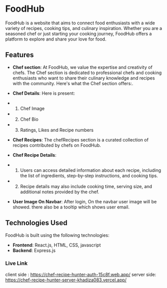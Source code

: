 # FoodHub

FoodHub is a website that aims to connect food enthusiasts with a wide variety of recipes, cooking tips, and culinary inspiration. Whether you are a seasoned chef or just starting your cooking journey, FoodHub offers a platform to explore and share your love for food.

## Features

- **Chef section**: At FoodHub, we value the expertise and creativity of chefs. The Chef section is dedicated to professional chefs and cooking enthusiasts who want to share their culinary knowledge and recipes with the community. Here's what the Chef section offers:.

- **Chef Details**: Here is present: 
- 1. Chef Image
- 2. Chef Bio
- 3. Ratings, Likes and Recipe numbers


- **Chef Recipes**: The chefRecipes section is a curated collection of recipes contributed by chefs on FoodHub.
- **Chef Recipe Details**: 
- 1. Users can access detailed information about each recipe, including the list of ingredients, step-by-step instructions, and cooking tips.
- 2. Recipe details may also include cooking time, serving size, and additional notes provided by the chef.

- **User Image On Navbar**: After login, On the navbar user image will be showed. there also be a tooltip which shows user email.



## Technologies Used
FoodHub is built using the following technologies:

- **Frontend**: React.js, HTML, CSS, javascript
- **Backend**:  Express.js

### Live Link
client side : https://chef-recipe-hunter-auth-15c8f.web.app/
server side: https://chef-recipe-hunter-server-khadiza083.vercel.app/